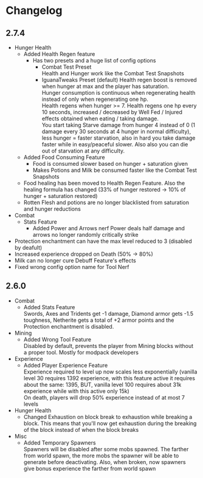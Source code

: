 # Changelog

## 2.7.4
* Hunger Health
    * Added Health Regen feature
        * Has two presets and a huge list of config options
            * Combat Test Preset  
              Health and Hunger work like the Combat Test Snapshots
            * IguanaTweaks Preset (default)
              Health regen boost is removed when hunger at max and the player has saturation.  
              Hunger consumption is continuous when regenerating health instead of only when regenerating one hp.  
              Health regens when hunger >= 7. Health regens one hp every 10 seconds, increased / decreased by Well Fed / Injured effects obtained when eating / taking damage.  
              You start taking Starve damage from hunger 4 instead of 0 (1 damage every 30 seconds at 4 hunger in normal difficulty), less hunger = faster starvation, also in hard you take damage faster while in easy/peaceful slower. Also also you can die out of starvation at any difficulty.  
    * Added Food Consuming Feature
        * Food is consumed slower based on hunger + saturation given
        * Makes Potions and Milk be consumed faster like the Combat Test Snapshots
    * Food healing has been moved to Health Regen Feature. Also the healing formula has changed (33% of hunger restored -> 10% of hunger + saturation restored)
    * Rotten Flesh and potions are no longer blacklisted from saturation and hunger reductions
* Combat
    * Stats Feature
        * Added Power and Arrows nerf
          Power deals half damage and arrows no longer randomly critically strike
* Protection enchantment can have the max level reduced to 3 (disabled by deafult)
* Increased experience dropped on Death (50% -> 80%)
* Milk can no longer cure Debuff Feature's effects
* Fixed wrong config option name for Tool Nerf

## 2.6.0
* Combat
    * Added Stats Feature  
      Swords, Axes and Tridents get -1 damage, Diamond armor gets -1.5 toughness, Netherite gets a total of +2 armor
      points and the Protection enchantment is disabled.
* Mining
    * Added Wrong Tool Feature  
      Disabled by default, prevents the player from Mining blocks without a proper tool. Mostly for modpack developers
* Experience
    * Added Player Experience Feature  
      Experience required to level up now scales less exponentially (vanilla level 30 requires 1392 experience, with
      this feature active it requires about the same: 1395, BUT, vanilla level 100 requires about 31k experience while
      with this active only 15k)  
      On death, players will drop 50% experience instead of at most 7 levels
* Hunger Health
    * Changed Exhaustion on block break to exhaustion while breaking a block. This means that you'll now get exhaustion
      during the breaking of the block instead of when the block breaks
* Misc
    * Added Temporary Spawners  
      Spawners will be disabled after some mobs spawned. The farther from world spawn, the more mobs the spawner will be
      able to generate before deactivating. Also, when broken, now spawners give bonus experience the farther from world
      spawn
